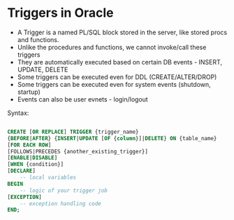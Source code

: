 # Triggers in Oracle

- A Trigger is a named PL/SQL block stored in the server, like stored procs and functions.
- Unlike the procedures and functions, we cannot invoke/call these triggers
- They are automatically executed based on certain DB events - INSERT, UPDATE, DELETE
- Some triggers can be executed even for DDL (CREATE/ALTER/DROP)
- Some triggers can be executed even for system events (shutdown, startup)
- Events can also be user evnets - login/logout

Syntax:

```sql

CREATE [OR REPLACE] TRIGGER {trigger_name}
{BEFORE|AFTER} {INSERT|UPDATE [OF {column}]|DELETE} ON {table_name}
[FOR EACH ROW]
[FOLLOWS|PRECEDES {another_existing_trigger}]
[ENABLE|DISABLE]
[WHEN {condition}]
[DECLARE]
    -- local variables
BEGIN
    -- logic of your trigger job
[EXCEPTION]
    -- exception handling code
END;

```